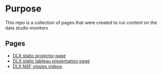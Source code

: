 # Purpose
This repo is a collection of pages that were created to run content on the data studio monitors

## Pages
* [DLX static projector page](dlx_static_projector/index.html)
* [DLX static tableau presentation page](CATalystDLXeventstatic/index.html)
* [DLX NSF vissies videos](CATalystDLXeventvideo/index.html)